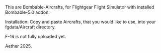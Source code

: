 This are Bombable-Aircrafts, for Flightgear Flight Simulator with installed Bombable-5.0 addon. 


Installation: Copy and paste Aircrafts, that you would like to use, into your fgdata/Aircraft directory.

F-16 is not fully uploaded yet. 


Aether 2025.
